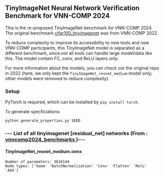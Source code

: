 ## TinyImageNet Neural Network Verification Benchmark for VNN-COMP 2024

This is the re-proposed TinyImageNet benchmark for VNN-COMP 2024. The original benchmark [cifar100_tinyimagenet](https://github.com/Lucas110550/CIFAR100_TinyImageNet_ResNet) was from VNN-COMP 2022.

To reduce complexity to improve its accessibility to new tools and new VNN-COMP participants,
this TinyImageNet model is separated as a different benchmark, since not all tools can handle large model/data like this.
The model contain FC, conv, and ReLU layers only.

For more information about the models, you can check out the original repo in 2022 (here, we only kept the `TinyImageNet_resnet_medium` model only; other models were removed to reduce complexity).

### Setup 

PyTorch is required, which can be installed by `pip install torch`.

To generate specficiations:
```bash
python generate_properties.py SEED
```


### --- List of all tinyimagenet [residual_net] networks (From :<a href = 'https://github.com/ChristopherBrix/vnncomp2024_benchmarks'> vnncomp2024_benchmarks </a>)---

#### TinyImageNet_resnet_medium.onnx 
	Number of parameters: 3616144 
	Node types: ['Gemm' 'BatchNormalization' 'Conv' 'Flatten' 'Relu' 'Add']

